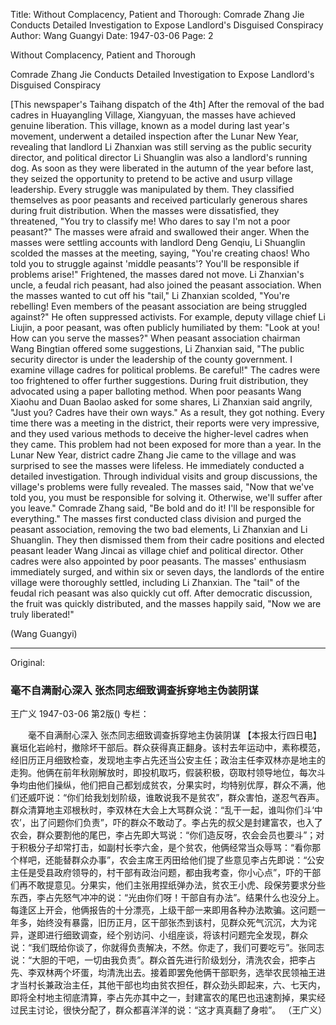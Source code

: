 Title: Without Complacency, Patient and Thorough: Comrade Zhang Jie Conducts Detailed Investigation to Expose Landlord's Disguised Conspiracy
Author: Wang Guangyi
Date: 1947-03-06
Page: 2

Without Complacency, Patient and Thorough

Comrade Zhang Jie Conducts Detailed Investigation to Expose Landlord's Disguised Conspiracy

[This newspaper's Taihang dispatch of the 4th] After the removal of the bad cadres in Huayangling Village, Xiangyuan, the masses have achieved genuine liberation. This village, known as a model during last year's movement, underwent a detailed inspection after the Lunar New Year, revealing that landlord Li Zhanxian was still serving as the public security director, and political director Li Shuanglin was also a landlord's running dog. As soon as they were liberated in the autumn of the year before last, they seized the opportunity to pretend to be active and usurp village leadership. Every struggle was manipulated by them. They classified themselves as poor peasants and received particularly generous shares during fruit distribution. When the masses were dissatisfied, they threatened, "You try to classify me! Who dares to say I'm not a poor peasant?" The masses were afraid and swallowed their anger. When the masses were settling accounts with landlord Deng Genqiu, Li Shuanglin scolded the masses at the meeting, saying, "You're creating chaos! Who told you to struggle against 'middle peasants'? You'll be responsible if problems arise!" Frightened, the masses dared not move. Li Zhanxian's uncle, a feudal rich peasant, had also joined the peasant association. When the masses wanted to cut off his "tail," Li Zhanxian scolded, "You're rebelling! Even members of the peasant association are being struggled against?" He often suppressed activists. For example, deputy village chief Li Liujin, a poor peasant, was often publicly humiliated by them: "Look at you! How can you serve the masses?" When peasant association chairman Wang Bingtian offered some suggestions, Li Zhanxian said, "The public security director is under the leadership of the county government. I examine village cadres for political problems. Be careful!" The cadres were too frightened to offer further suggestions. During fruit distribution, they advocated using a paper balloting method. When poor peasants Wang Xiaohu and Duan Baolao asked for some shares, Li Zhanxian said angrily, "Just you? Cadres have their own ways." As a result, they got nothing. Every time there was a meeting in the district, their reports were very impressive, and they used various methods to deceive the higher-level cadres when they came. This problem had not been exposed for more than a year. In the Lunar New Year, district cadre Zhang Jie came to the village and was surprised to see the masses were lifeless. He immediately conducted a detailed investigation. Through individual visits and group discussions, the village's problems were fully revealed. The masses said, "Now that we've told you, you must be responsible for solving it. Otherwise, we'll suffer after you leave." Comrade Zhang said, "Be bold and do it! I'll be responsible for everything." The masses first conducted class division and purged the peasant association, removing the two bad elements, Li Zhanxian and Li Shuanglin. They then dismissed them from their cadre positions and elected peasant leader Wang Jincai as village chief and political director. Other cadres were also appointed by poor peasants. The masses' enthusiasm immediately surged, and within six or seven days, the landlords of the entire village were thoroughly settled, including Li Zhanxian. The "tail" of the feudal rich peasant was also quickly cut off. After democratic discussion, the fruit was quickly distributed, and the masses happily said, "Now we are truly liberated!"

(Wang Guangyi)



<hr /> 

Original: 


### 毫不自满耐心深入  张杰同志细致调查拆穿地主伪装阴谋
王广义
1947-03-06
第2版()
专栏：

　　毫不自满耐心深入
    张杰同志细致调查拆穿地主伪装阴谋
    【本报太行四日电】襄垣化岩岭村，撤除坏干部后。群众获得真正翻身。该村去年运动中，素称模范，经旧历正月细致检查，发现地主李占先还当公安主任；政治主任李双林亦是地主的走狗。他俩在前年秋刚解放时，即投机取巧，假装积极，窃取村领导地位，每次斗争均由他们操纵，他们把自己都划成贫农，分果实时，均特别优厚，群众不满，他们还威吓说：“你们给我划划阶级，谁敢说我不是贫农”，群众害怕，遂忍气吞声。群众清算地主邓根秋时，李双林在大会上大骂群众说：“乱干一起，谁叫你们斗‘中农’，出了问题你们负责”，吓的群众不敢动了。李占先的叔父是封建富农，也入了农会，群众要割他的尾巴，李占先即大骂说：“你们造反呀，农会会员也要斗”；对于积极分子却常打击，如副村长李六金，是个贫农，他俩经常当众辱骂：“看你那个样吧，还能替群众办事”，农会主席王丙田给他们提了些意见李占先即说：“公安主任是受县政府领导的，村干部有政治问题，都由我考查，你小心点”，吓的干部们再不敢提意见。分果实，他们主张用捏纸弹办法，贫农王小虎、段保劳要求分些东西，李占先怒气冲冲的说：“光由你们呀！干部自有办法”。结果什么也没分上。每逢区上开会，他俩报告的十分漂亮，上级干部一来即用各种办法欺骗。这问题一年多，始终没有暴露，旧历正月，区干部张杰到该村，见群众死气沉沉，大为诧异，遂即进行细致调查，经个别访问、小组座谈，将该村问题完全发现，群众说：“我们既给你谈了，你就得负责解决，不然。你走了，我们可要吃亏”。张同志说：“大胆的干吧，一切由我负责”。群众首先进行阶级划分，清洗农会，把李占先、李双林两个坏蛋，均清洗出去。接着即罢免他俩干部职务，选举农民领袖王进才当村长兼政治主任，其他干部也均由贫农担任，群众劲头即起来，六、七天内，即将全村地主彻底清算，李占先亦其中之一，封建富农的尾巴也迅速割掉，果实经过民主讨论，很快分配了，群众都喜洋洋的说：“这才真真翻了身啦”。
                                            （王广义）
